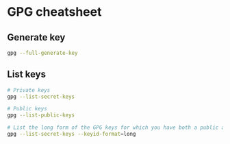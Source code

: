 # GPG cheatsheet

## Generate key

```bash
gpg --full-generate-key
```

## List keys

```bash
# Private keys
gpg --list-secret-keys

# Public keys
gpg --list-public-keys

# List the long form of the GPG keys for which you have both a public and private key.
gpg --list-secret-keys --keyid-format=long
```
